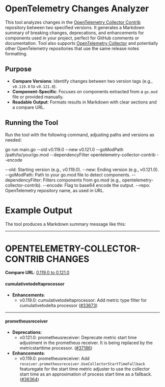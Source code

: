 # OpenTelemetry Changes Analyzer

This tool analyzes changes in the [OpenTelemetry Collector Contrib](https://github.com/open-telemetry/opentelemetry-collector-contrib) repository between two specified versions. It generates a Markdown summary of breaking changes, deprecations, and enhancements for components used in your project, perfect for GitHub comments or documentation.
Tool also supports [OpenTelemetry Collector](https://github.com/open-telemetry/opentelemetry-collector) and potentially other OpenTelemetry repositories that use the same release notes formatting.

## Purpose

- **Compare Versions**: Identify changes between two version tags (e.g., `v0.119.0` to `v0.121.0`).
- **Component-Specific**: Focuses on components extracted from a `go.mod` file or provided manually.
- **Readable Output**: Formats results in Markdown with clear sections and a compare URL.


## Running the Tool
Run the tool with the following command, adjusting paths and versions as needed:

go run main.go --old v0.119.0 --new v0.121.0 --goModPath /path/to/your/go.mod --dependencyFilter opentelemetry-collector-contrib --encode

--old: Starting version (e.g., v0.119.0).
--new: Ending version (e.g., v0.121.0).
--goModPath: Path to your go.mod file to detect components.
--dependencyFilter: Filters components from go.mod (e.g., opentelemetry-collector-contrib).
--encode: Flag to base64 encode the output.
--repo: OpenTelemetry repository name, as used in URL.

# Example Output

The tool produces a Markdown summary message like this:

---
# OPENTELEMETRY-COLLECTOR-CONTRIB CHANGES
**Compare URL**: [0.119.0 to 0.121.0](https://github.com/open-telemetry/opentelemetry-collector-contrib/compare/v0.119.0...v0.121.0)

#### cumulativetodeltaprocessor
- **Enhancements**:
  - v0.119.0: cumulativetodeltaprocessor: Add metric type filter for cumulativetodelta processor ([#33673](https://github.com/open-telemetry/opentelemetry-collector-contrib/pull/33673))

---
#### prometheusreceiver
- **Deprecations**:
  - v0.121.0: prometheusreceiver: Deprecate metric start time adjustment in the prometheus receiver. It is being replaced by the metricstarttime processor. ([#37186](https://github.com/open-telemetry/opentelemetry-collector-contrib/pull/37186))
- **Enhancements**:
  - v0.119.0: prometheusreceiver: Add `receiver.prometheusreceiver.UseCollectorStartTimeFallback` featuregate for the start time metric adjuster to use the collector start time as an approximation of process start time as a fallback. ([#36364](https://github.com/open-telemetry/opentelemetry-collector-contrib/pull/36364))
